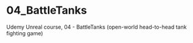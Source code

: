 # 04_BattleTanks
Udemy Unreal course, 04 - BattleTanks (open-world head-to-head tank fighting game)
